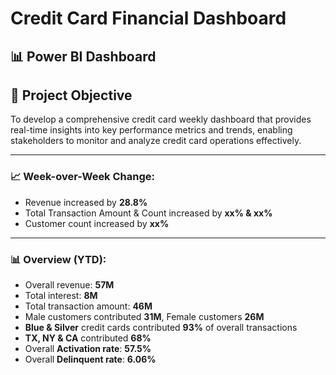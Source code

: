 # Credit Card Financial Dashboard  

## 📊 Power BI Dashboard   

## 📌 Project Objective  
To develop a comprehensive credit card weekly dashboard that provides real-time insights into key performance metrics and trends, 
enabling stakeholders to monitor and analyze credit card operations effectively.  

---

### 📈 Week-over-Week Change:
- Revenue increased by **28.8%**
- Total Transaction Amount & Count increased by **xx% & xx%**
- Customer count increased by **xx%**

---

### 📊 Overview (YTD):
- Overall revenue: **57M**
- Total interest: **8M**
- Total transaction amount: **46M**
- Male customers contributed **31M**, Female customers **26M**
- **Blue & Silver** credit cards contributed **93%** of overall transactions
- **TX, NY & CA** contributed **68%**
- Overall **Activation rate**: **57.5%**
- Overall **Delinquent rate**: **6.06%**


